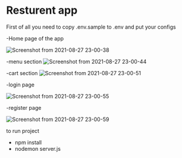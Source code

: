 # Resturent app

First of all you need to copy .env.sample to .env and put your configs


-Home page of the app

![Screenshot from 2021-08-27 23-00-38](https://user-images.githubusercontent.com/51202726/131166926-fa20befe-25e5-44c0-b709-54eefe537c27.png)

-menu section
![Screenshot from 2021-08-27 23-00-44](https://user-images.githubusercontent.com/51202726/131167046-2cc07c29-33de-445c-9a07-dd52d3737ce2.png)

-cart section
![Screenshot from 2021-08-27 23-00-51](https://user-images.githubusercontent.com/51202726/131167182-b16d5234-4718-4b6e-8628-6abb2b28a596.png)

-login page

![Screenshot from 2021-08-27 23-00-55](https://user-images.githubusercontent.com/51202726/131167223-c8933cc4-7dee-479a-b897-0c434ca14803.png)

-register page

![Screenshot from 2021-08-27 23-00-59](https://user-images.githubusercontent.com/51202726/131167250-2025107b-5b64-4de7-a296-164290fbdd20.png)


to run project 
- npm install
- nodemon server.js



